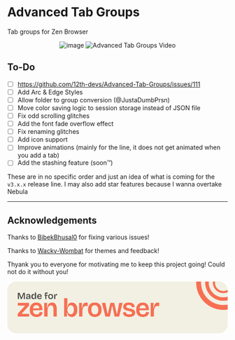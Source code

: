 # Advanced Tab Groups  

Tab groups for Zen Browser

<p align="center">
  <img width="161" height="325" alt="image" src="https://github.com/user-attachments/assets/fdcb26fd-548c-40eb-b682-0e6afc95a0cb" />
  <img width="325" alt="Advanced Tab Groups Video" src="https://github.com/user-attachments/assets/37a5bc34-6b87-4ce2-900c-2e2c5ebfc125" />
</p>

## To-Do
- [ ] https://github.com/12th-devs/Advanced-Tab-Groups/issues/111
- [ ] Add Arc & Edge Styles
- [ ] Allow folder to group conversion (@JustaDumbPrsn)
- [ ] Move color saving logic to session storage instead of JSON file
- [ ] Fix odd scrolling glitches
- [ ] Add the font fade overflow effect
- [ ] Fix renaming glitches
- [ ] Add icon support
- [ ] Improve animations (mainly for the line, it does not get animated when you add a tab)
- [ ] Add the stashing feature (soon™)

These are in no specific order and just an idea of what is coming for the `v3.x.x` release line. I may also add star features because I wanna overtake Nebula

---
## Acknowledgements
Thanks to [BibekBhusal0](https://github.com/BibekBhusal0) for fixing various issues!

Thanks to [Wacky-Wombat](https://github.com/Wacky-Wombat) for themes and feedback!

Thyank you to everyone for motivating me to keep this project going! Could not do it without you!

<img src="https://github.com/heyitszenithyt/zen-browser-badges/raw/fb14dcd72694b7176d141c774629df76af87514e/light/zen-badge-light.png" alt="Made For Zen Badge">
